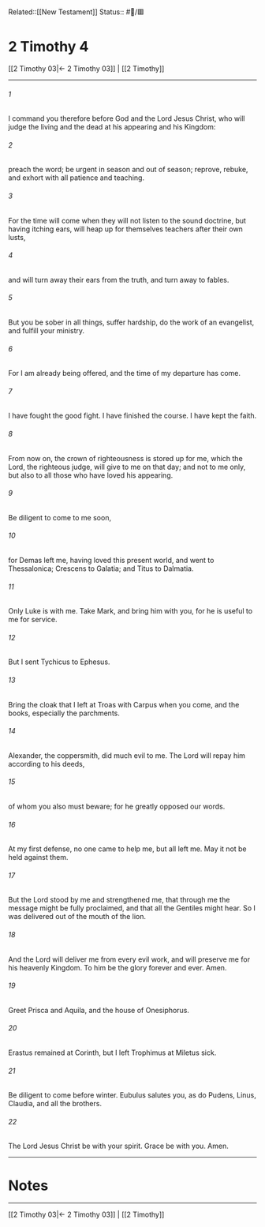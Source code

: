 Related::[[New Testament]]
Status:: #📖/🟥
# 2 Timothy 4

[[2 Timothy 03|← 2 Timothy 03]] | [[2 Timothy]]
***



###### 1 
I command you therefore before God and the Lord Jesus Christ, who will judge the living and the dead at his appearing and his Kingdom: 

###### 2 
preach the word; be urgent in season and out of season; reprove, rebuke, and exhort with all patience and teaching. 

###### 3 
For the time will come when they will not listen to the sound doctrine, but having itching ears, will heap up for themselves teachers after their own lusts, 

###### 4 
and will turn away their ears from the truth, and turn away to fables. 

###### 5 
But you be sober in all things, suffer hardship, do the work of an evangelist, and fulfill your ministry. 

###### 6 
For I am already being offered, and the time of my departure has come. 

###### 7 
I have fought the good fight. I have finished the course. I have kept the faith. 

###### 8 
From now on, the crown of righteousness is stored up for me, which the Lord, the righteous judge, will give to me on that day; and not to me only, but also to all those who have loved his appearing. 

###### 9 
Be diligent to come to me soon, 

###### 10 
for Demas left me, having loved this present world, and went to Thessalonica; Crescens to Galatia; and Titus to Dalmatia. 

###### 11 
Only Luke is with me. Take Mark, and bring him with you, for he is useful to me for service. 

###### 12 
But I sent Tychicus to Ephesus. 

###### 13 
Bring the cloak that I left at Troas with Carpus when you come, and the books, especially the parchments. 

###### 14 
Alexander, the coppersmith, did much evil to me. The Lord will repay him according to his deeds, 

###### 15 
of whom you also must beware; for he greatly opposed our words. 

###### 16 
At my first defense, no one came to help me, but all left me. May it not be held against them. 

###### 17 
But the Lord stood by me and strengthened me, that through me the message might be fully proclaimed, and that all the Gentiles might hear. So I was delivered out of the mouth of the lion. 

###### 18 
And the Lord will deliver me from every evil work, and will preserve me for his heavenly Kingdom. To him be the glory forever and ever. Amen. 

###### 19 
Greet Prisca and Aquila, and the house of Onesiphorus. 

###### 20 
Erastus remained at Corinth, but I left Trophimus at Miletus sick. 

###### 21 
Be diligent to come before winter. Eubulus salutes you, as do Pudens, Linus, Claudia, and all the brothers. 

###### 22 
The Lord Jesus Christ be with your spirit. Grace be with you. Amen.

---
# Notes


***
[[2 Timothy 03|← 2 Timothy 03]] | [[2 Timothy]]
